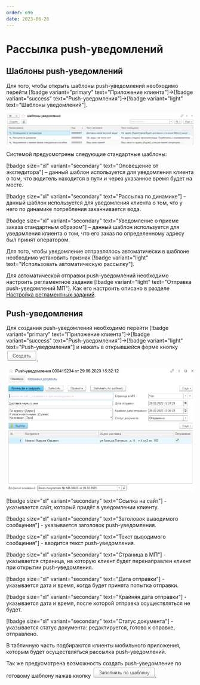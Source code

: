 ```yaml
---
order: 696
date: 2023-06-28
---
```

# Рассылка push-уведомлений

## Шаблоны push-уведомлений

Для того, чтобы открыть шаблоны push-уведомлений необходимо перейти [!badge variant="primary" text="Приложение клиента"]->[!badge variant="success" text="Push-уведомления"]->[!badge variant="light" text="Шаблоны уведомлений"].

![Форма списка шаблонов уведомлений](/images/Форма_шаблоны_пуш.jpg)

Системой предусмотрены следующие стандартные шаблоны:

[!badge size="xl" variant="secondary" text="Оповещение от экспедитора"] – данный шаблон используется для уведомления клиента о том, что водитель находится в пути и через указанное время будет на месте.

[!badge size="xl" variant="secondary" text="Рассылка по динамике"] – данный шаблон используется для уведомления клиента о том, что у него по динамике потребления заканчивается вода.

[!badge size="xl" variant="secondary" text="Уведомление о приеме заказа стандартным образом"] – данный шаблон используется для уведомления клиента о том, что его заказ по определенному адресу был принят оператором.

Для того, чтобы уведомление отправлялось автоматически в шаблоне необходимо установить признак [!badge variant="light" text="Использовать автоматическую рассылку"].

Для автоматической отправки рush-уведомлений необходимо настроить регламентное задание [!badge variant="light" text="Отправка push-уведомлений МП"]. Как его настроить описано в разделе [Настройка регламентных заданий](/1-руководство-администратора/4-настройка-регламентных-заданий/).

## Push-уведомления

Для создания push-уведомлений необходимо перейти [!badge variant="primary" text="Приложение клиента"]->[!badge variant="success" text="Push-уведомления"]->[!badge variant="light" text="Push-уведомления"] и нажать в открывшейся форме кнопку ![](/images/Создать_пуш.jpg).

![Форма создания push-уведомления](/images/Форма_создания_пуш.jpg)

[!badge size="xl" variant="secondary" text="Ссылка на сайт"] - указывается сайт, который придёт в уведомлении клиенту.

[!badge size="xl" variant="secondary" text="Заголовок выводимого сообщения"] - указывается заголовок push-уведомления.

[!badge size="xl" variant="secondary" text="Текст выводимого сообщения"] - вводится текст push-уведомления.

[!badge size="xl" variant="secondary" text="Страница в МП"] - указывается страница, на которую клиент будет перенаправлен клиент при открытии push-уведомления.

[!badge size="xl" variant="secondary" text="Дата отправки"] - указывается дата и время, когда будет принята попытка отправки.

[!badge size="xl" variant="secondary" text="Крайняя дата отправки"] - указывается дата и время, после которой отправка осуществляться не будет.

[!badge size="xl" variant="secondary" text="Статус документа"] - указывается статус документа: редактируется, готово к оправке, отправлено.

В табличную часть подбираются клиенты мобильного приложения, которым будет осуществляться рассылка push-уведомлений.

Так же предусмотрена возможность создать push-уведомление по готовому шаблону нажав кнопку ![](/images/Создать_пуш_шаблон.jpg).





